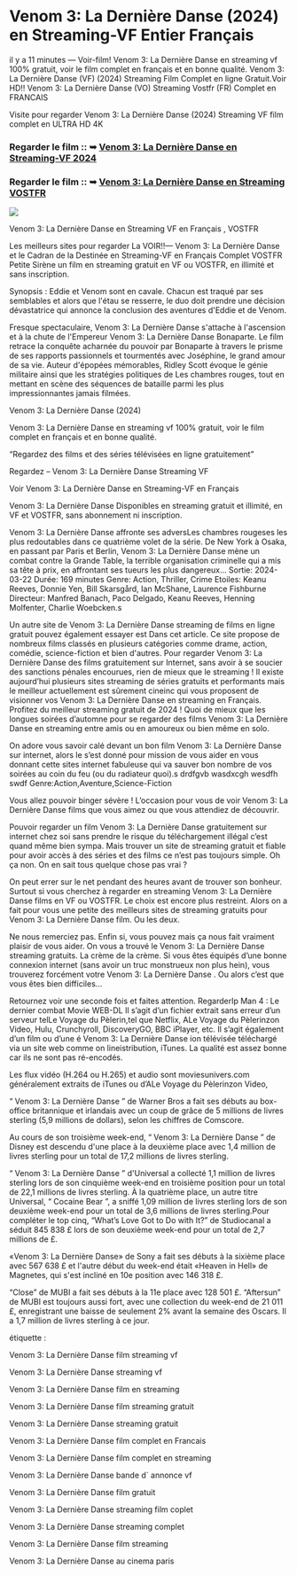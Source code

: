 # Venom 3: La Dernière Danse (2024) en Streaming-VF Entier Français

il y a 11 minutes — Voir-film! Venom 3: La Dernière Danse en streaming vf 100% gratuit, voir le film complet en français et en bonne qualité. Venom 3: La Dernière Danse (VF) (2024) Streaming Film Complet en ligne Gratuit.Voir HD!! Venom 3: La Dernière Danse (VO) Streaming Vostfr (FR) Complet en FRANCAIS

Visite pour regarder Venom 3: La Dernière Danse (2024) Streaming VF film complet en ULTRA HD 4K

### Regarder le film :: ➥ [Venom 3: La Dernière Danse en Streaming-VF 2024](https://t.co/zKeu7LBxl1)

### Regarder le film :: ➥ [Venom 3: La Dernière Danse en Streaming VOSTFR](https://t.co/zKeu7LBxl1)

<p dir="auto"><a href="https://t.co/zKeu7LBxl1" title="PLAYNOW" rel="nofollow"><img src="https://i.imgur.com/jhNGoEt.gif" style="max-width: 100%;"></a></p>

Venom 3: La Dernière Danse en Streaming VF en Français , VOSTFR

Les meilleurs sites pour regarder La VOIR!!— Venom 3: La Dernière Danse et le Cadran de la Destinée en Streaming-VF en Français Complet VOSTFR Petite Sirène un film en streaming gratuit en VF ou VOSTFR, en illimité et sans inscription.

Synopsis : Eddie et Venom sont en cavale. Chacun est traqué par ses semblables et alors que l'étau se resserre, le duo doit prendre une décision dévastatrice qui annonce la conclusion des aventures d'Eddie et de Venom.

Fresque spectaculaire, Venom 3: La Dernière Danse s'attache à l'ascension et à la chute de l'Empereur Venom 3: La Dernière Danse Bonaparte. Le film retrace la conquête acharnée du pouvoir par Bonaparte à travers le prisme de ses rapports passionnels et tourmentés avec Joséphine, le grand amour de sa vie. Auteur d'épopées mémorables, Ridley Scott évoque le génie militaire ainsi que les stratégies politiques de Les chambres rouges, tout en mettant en scène des séquences de bataille parmi les plus impressionnantes jamais filmées.

Venom 3: La Dernière Danse (2024)

Venom 3: La Dernière Danse en streaming vf 100% gratuit, voir le film complet en français et en bonne qualité.

“Regardez des films et des séries télévisées en ligne gratuitement”

Regardez – Venom 3: La Dernière Danse Streaming VF

Voir Venom 3: La Dernière Danse en Streaming-VF en Français

Venom 3: La Dernière Danse Disponibles en streaming gratuit et illimité, en VF et VOSTFR, sans abonnement ni inscription.

Venom 3: La Dernière Danse affronte ses adversLes chambres rougeses les plus redoutables dans ce quatrième volet de la série. De New York à Osaka, en passant par Paris et Berlin, Venom 3: La Dernière Danse mène un combat contre la Grande Table, la terrible organisation criminelle qui a mis sa tête à prix, en affrontant ses tueurs les plus dangereux... Sortie: 2024-03-22 Durée: 169 minutes Genre: Action, Thriller, Crime Etoiles: Keanu Reeves, Donnie Yen, Bill Skarsgård, Ian McShane, Laurence Fishburne Directeur: Manfred Banach, Paco Delgado, Keanu Reeves, Henning Molfenter, Charlie Woebcken.s

Un autre site de Venom 3: La Dernière Danse streaming de films en ligne gratuit pouvez également essayer est Dans cet article. Ce site propose de nombreux films classés en plusieurs catégories comme drame, action, comédie, science-fiction et bien d'autres. Pour regarder Venom 3: La Dernière Danse des films gratuitement sur Internet, sans avoir à se soucier des sanctions pénales encourues, rien de mieux que le streaming ! Il existe aujourd’hui plusieurs sites streaming de séries gratuits et performants mais le meilleur actuellement est sûrement cineinc qui vous proposent de visionner vos Venom 3: La Dernière Danse en streaming en Français. Profitez du meilleur streaming gratuit de 2024 ! Quoi de mieux que les longues soirées d’automne pour se regarder des films Venom 3: La Dernière Danse en streaming entre amis ou en amoureux ou bien même en solo.

On adore vous savoir calé devant un bon film Venom 3: La Dernière Danse sur internet, alors le s’est donné pour mission de vous aider en vous donnant cette sites internet fabuleuse qui va sauver bon nombre de vos soirées au coin du feu (ou du radiateur quoi).s drdfgvb wasdxcgh wesdfh swdf Genre:Action,Aventure,Science-Fiction

Vous allez pouvoir binger sévère ! L’occasion pour vous de voir Venom 3: La Dernière Danse films que vous aimez ou que vous attendiez de découvrir.

Pouvoir regarder un film Venom 3: La Dernière Danse gratuitement sur internet chez soi sans prendre le risque du téléchargement illégal c’est quand même bien sympa. Mais trouver un site de streaming gratuit et fiable pour avoir accès à des séries et des films ce n’est pas toujours simple. Oh ça non. On en sait tous quelque chose pas vrai ?

On peut errer sur le net pendant des heures avant de trouver son bonheur. Surtout si vous cherchez à regarder en streaming Venom 3: La Dernière Danse films en VF ou VOSTFR. Le choix est encore plus restreint. Alors on a fait pour vous une petite des meilleurs sites de streaming gratuits pour Venom 3: La Dernière Danse film. Ou les deux.

Ne nous remerciez pas. Enfin si, vous pouvez mais ça nous fait vraiment plaisir de vous aider. On vous a trouvé le Venom 3: La Dernière Danse streaming gratuits. La crème de la crème. Si vous êtes équipés d’une bonne connexion internet (sans avoir un truc monstrueux non plus hein), vous trouverez forcément votre Venom 3: La Dernière Danse . Ou alors c’est que vous êtes bien difficiles…

Retournez voir une seconde fois et faites attention. RegarderIp Man 4 : Le dernier combat Movie WEB-DL Il s’agit d’un fichier extrait sans erreur d’un serveur telLe Voyage du Pèlerin,tel que Netflix, ALe Voyage du Pèlerinzon Video, Hulu, Crunchyroll, DiscoveryGO, BBC iPlayer, etc. Il s’agit également d’un film ou d’une é Venom 3: La Dernière Danse ion télévisée téléchargé via un site web comme on lineistribution, iTunes. La qualité est assez bonne car ils ne sont pas ré-encodés.

Les flux vidéo (H.264 ou H.265) et audio sont moviesunivers.com généralement extraits de iTunes ou d’ALe Voyage du Pèlerinzon Video,

“ Venom 3: La Dernière Danse ” de Warner Bros a fait ses débuts au box-office britannique et irlandais avec un coup de grâce de 5 millions de livres sterling (5,9 millions de dollars), selon les chiffres de Comscore.

Au cours de son troisième week-end, “ Venom 3: La Dernière Danse ” de Disney est descendu d'une place à la deuxième place avec 1,4 million de livres sterling pour un total de 17,2 millions de livres sterling.

“ Venom 3: La Dernière Danse ” d'Universal a collecté 1,1 million de livres sterling lors de son cinquième week-end en troisième position pour un total de 22,1 millions de livres sterling. À la quatrième place, un autre titre Universal, “ Cocaine Bear ”, a sniffé 1,09 million de livres sterling lors de son deuxième week-end pour un total de 3,6 millions de livres sterling.Pour compléter le top cinq, “What’s Love Got to Do with It?” de Studiocanal a séduit 845 838 £ lors de son deuxième week-end pour un total de 2,7 millions de £.

«Venom 3: La Dernière Danse» de Sony a fait ses débuts à la sixième place avec 567 638 £ et l'autre début du week-end était «Heaven in Hell» de Magnetes, qui s'est incliné en 10e position avec 146 318 £.

“Close” de MUBI a fait ses débuts à la 11e place avec 128 501 £. “Aftersun” de MUBI est toujours aussi fort, avec une collection du week-end de 21 011 £, enregistrant une baisse de seulement 2% avant la semaine des Oscars. Il a 1,7 million de livres sterling à ce jour.

étiquette :

Venom 3: La Dernière Danse film streaming vf

Venom 3: La Dernière Danse streaming vf

Venom 3: La Dernière Danse film en streaming

Venom 3: La Dernière Danse film streaming gratuit

Venom 3: La Dernière Danse streaming gratuit

Venom 3: La Dernière Danse film complet en Francais

Venom 3: La Dernière Danse film complet en streaming

Venom 3: La Dernière Danse bande d` annonce vf

Venom 3: La Dernière Danse film gratuit

Venom 3: La Dernière Danse streaming film coplet

Venom 3: La Dernière Danse streaming complet

Venom 3: La Dernière Danse film streaming

Venom 3: La Dernière Danse au cinema paris
